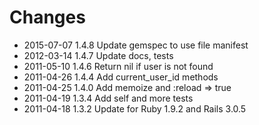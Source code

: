 # Changes

* 2015-07-07 1.4.8 Update gemspec to use file manifest
* 2012-03-14 1.4.7 Update docs, tests
* 2011-05-10 1.4.6 Return nil if user is not found
* 2011-04-26 1.4.4 Add current_user_id methods
* 2011-04-25 1.4.0 Add memoize and :reload => true
* 2011-04-19 1.3.4 Add self and more tests
* 2011-04-18 1.3.2 Update for Ruby 1.9.2 and Rails 3.0.5
